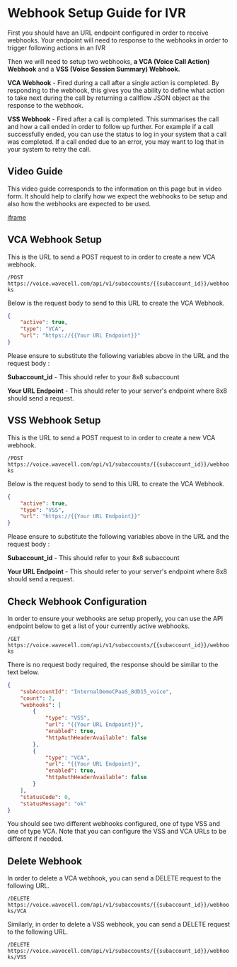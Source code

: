 # Webhook Setup Guide for IVR

First you should have an URL endpoint configured in order to receive webhooks. Your endpoint will need to response to the webhooks in order to trigger following actions in an IVR


Then we will need to setup two webhooks, **a VCA (Voice Call Action) Webhook** and a **VSS (Voice Session Summary) Webhook.** 


**VCA Webhook** - Fired during a call after a single action is completed. By responding to the webhook, this gives you the ability to define what action to take next during the call by returning a callflow JSON object as the response to the webhook.


**VSS Webhook** - Fired after a call is completed. This summarises the call and how a call ended in order to follow up further. For example if a call successfully ended, you can use the status to log in your system that a call was completed. If a call ended due to an error, you may want to log that in your system to retry the call.


## Video Guide


This video guide corresponds to the information on this page but in video form. It should help to clarify how we expect the webhooks to be setup and also how the webhooks are expected to be used.


[iframe](https://www.youtube.com/embed/aYERSDzKpCs?si=sIoBSy3BR2tqN1_l "youtube.com")

## VCA Webhook Setup


This is the URL to send a POST request to in order to create a new VCA webhook.


`/POST https://voice.wavecell.com/api/v1/subaccounts/{{subaccount_id}}/webhooks`


Below is the request body to send to this URL to create the VCA Webhook.


```json
{
    "active": true,
    "type": "VCA",
    "url": "https://{{Your URL Endpoint}}"
}

```

Please ensure to substitute the following variables above in the URL and the request body :


**Subaccount\_id** - This should refer to your 8x8 subaccount


**Your URL Endpoint** - This should refer to your server's endpoint where 8x8 should send a request.


## VSS Webhook Setup


This is the URL to send a POST request to in order to create a new VCA webhook.


`/POST https://voice.wavecell.com/api/v1/subaccounts/{{subaccount_id}}/webhooks`


Below is the request body to send to this URL to create the VCA Webhook.


```json
{
    "active": true,
    "type": "VSS",
    "url": "https://{{Your URL Endpoint}}"
}

```

Please ensure to substitute the following variables above in the URL and the request body :


**Subaccount\_id** - This should refer to your 8x8 subaccount


**Your URL Endpoint** - This should refer to your server's endpoint where 8x8 should send a request.


## Check Webhook Configuration


In order to ensure your webhooks are setup properly, you can use the API endpoint below to get a list of your currently active webhooks.


`/GET https://voice.wavecell.com/api/v1/subaccounts/{{subaccount_id}}/webhooks`


There is no request body required, the response should be similar to the text below.


```json
{
    "subAccountId": "InternalDemoCPaaS_8dD15_voice",
    "count": 2,
    "webhooks": [
        {
            "type": "VSS",
            "url": "{{Your URL Endpoint}}",
            "enabled": true,
            "httpAuthHeaderAvailable": false
        },
        {
            "type": "VCA",
            "url": "{{Your URL Endpoint}",
            "enabled": true,
            "httpAuthHeaderAvailable": false
        }
    ],
    "statusCode": 0,
    "statusMessage": "ok"
}

```

You should see two different webhooks configured, one of type VSS and one of type VCA. Note that you can configure the VSS and VCA URLs to be different if needed. 


## Delete Webhook


In order to delete a VCA webhook, you can send a DELETE request to the following URL.


`/DELETE https://voice.wavecell.com/api/v1/subaccounts/{{subaccount_id}}/webhooks/VCA`


Similarly, in order to delete a VSS webhook, you can send a DELETE request to the following URL.


`/DELETE https://voice.wavecell.com/api/v1/subaccounts/{{subaccount_id}}/webhooks/VSS`
